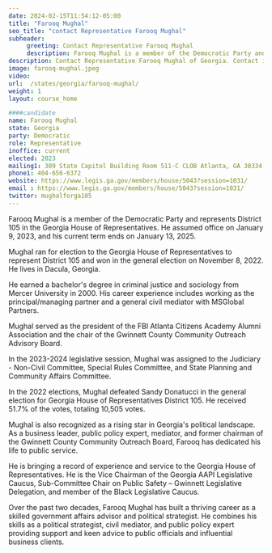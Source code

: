 ```yaml
---
date: 2024-02-15T11:54:12-05:00
title: "Farooq Mughal"
seo_title: "contact Representative Farooq Mughal"
subheader:
     greeting: Contact Representative Farooq Mughal
     description: Farooq Mughal is a member of the Democratic Party and represents District 105 in the Georgia House of Representatives. He assumed office on January 9, 2023, and his current term ends on January 13, 2025.
description: Contact Representative Farooq Mughal of Georgia. Contact information for Farooq Mughal includes email address, phone number, and mailing address.
image: farooq-mughal.jpeg
video:
url:  /states/georgia/farooq-mughal/
weight: 1
layout: course_home

####candidate
name: Farooq Mughal
state: Georgia
party: Democratic
role: Representative
inoffice: current
elected: 2023
mailing1: 309 State Capitol Building Room 511-C CLOB Atlanta, GA 30334
phone1: 404-656-6372
website: https://www.legis.ga.gov/members/house/5043?session=1031/
email : https://www.legis.ga.gov/members/house/5043?session=1031/
twitter: mughalforga105
---
```


Farooq Mughal is a member of the Democratic Party and represents District 105 in the Georgia House of Representatives. He assumed office on January 9, 2023, and his current term ends on January 13, 2025.

Mughal ran for election to the Georgia House of Representatives to represent District 105 and won in the general election on November 8, 2022. He lives in Dacula, Georgia.

He earned a bachelor's degree in criminal justice and sociology from Mercer University in 2000. His career experience includes working as the principal/managing partner and a general civil mediator with MSGlobal Partners.

Mughal served as the president of the FBI Atlanta Citizens Academy Alumni Association and the chair of the Gwinnett County Community Outreach Advisory Board.

In the 2023-2024 legislative session, Mughal was assigned to the Judiciary - Non-Civil Committee, Special Rules Committee, and State Planning and Community Affairs Committee.

In the 2022 elections, Mughal defeated Sandy Donatucci in the general election for Georgia House of Representatives District 105. He received 51.7% of the votes, totaling 10,505 votes.

Mughal is also recognized as a rising star in Georgia's political landscape. As a business leader, public policy expert, mediator, and former chairman of the Gwinnett County Community Outreach Board, Farooq has dedicated his life to public service.

He is bringing a record of experience and service to the Georgia House of Representatives. He is the Vice Chairman of the Georgia AAPI Legislative Caucus, Sub-Committee Chair on Public Safety – Gwinnett Legislative Delegation, and member of the Black Legislative Caucus.

Over the past two decades, Farooq Mughal has built a thriving career as a skilled government affairs advisor and political strategist. He combines his skills as a political strategist, civil mediator, and public policy expert providing support and keen advice to public officials and influential business clients.
